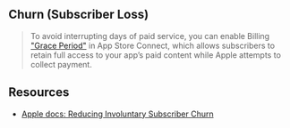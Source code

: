 ## Churn (Subscriber Loss)

> To avoid interrupting days of paid service, you can enable Billing ["Grace Period"](https://developer.apple.com/documentation/storekit/original_api_for_in-app_purchase/subscriptions_and_offers/reducing_involuntary_subscriber_churn) in App Store Connect, which allows subscribers to retain full access to your app’s paid content while Apple attempts to collect payment.

## Resources 

* [Apple docs: Reducing Involuntary Subscriber Churn](https://developer.apple.com/documentation/storekit/original_api_for_in-app_purchase/subscriptions_and_offers/reducing_involuntary_subscriber_churn)
